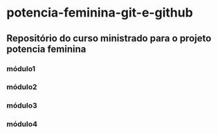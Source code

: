 # potencia-feminina-git-e-github

## Repositório do curso ministrado para o projeto potencia feminina

### módulo1

### módulo2

### módulo3

### módulo4

